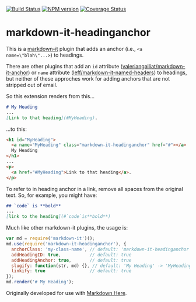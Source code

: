 [![Build Status](https://travis-ci.org/adam-p/markdown-it-headinganchor.svg?branch=master)](https://travis-ci.org/adam-p/markdown-it-headinganchor)
[![NPM version](https://img.shields.io/npm/v/markdown-it-headinganchor.svg?style=flat)](https://www.npmjs.org/package/markdown-it-headinganchor)
[![Coverage Status](https://coveralls.io/repos/adam-p/markdown-it-headinganchor/badge.svg)](https://coveralls.io/r/adam-p/markdown-it-headinganchor)


# markdown-it-headinganchor

This is a [markdown-it](https://github.com/markdown-it/markdown-it) plugin that adds an anchor (i.e., `<a name=\"blah\"...>`) to headings.

There are other plugins that add an `id` attribute ([valeriangalliat/markdown-it-anchor](https://github.com/valeriangalliat/markdown-it-anchor)) or `name` attribute ([leff/markdown-it-named-headers](https://github.com/leff/markdown-it-named-headers)) to headings, but neither of these approches work for adding anchors that are not stripped out of email.

So this extension renders from this...

```md
# My Heading
...
[Link to that heading](#MyHeading).
```

...to this:

```html
<h1 id="MyHeading">
  <a name="MyHeading" class="markdown-it-headinganchor" href="#"></a>
  My Heading
</h1>
...
<p>
  <a href="#MyHeading">Link to that heading</a>.
</p>
```

To refer to in heading anchor in a link, remove all spaces from the original text. So, for example, you might have:

```md
## `code` is **bold**
...
[link to the heading](#`code`is**bold**)
```

Much like other markdown-it plugins, the usage is:

```js
var md = require('markdown-it')();
md.use(require('markdown-it-headinganchor'), {
  anchorClass: 'my-class-name', // default: 'markdown-it-headinganchor'
  addHeadingID: true,           // default: true
  addHeadingAnchor: true,       // default: true
  slugify: function(str, md) {}, // default: 'My Heading' -> 'MyHeading'
  linkify: true                 // default: true
});
md.render('# My Heading');
```

Originally developed for use with [Markdown Here](https://github.com/adam-p/markdown-here).
